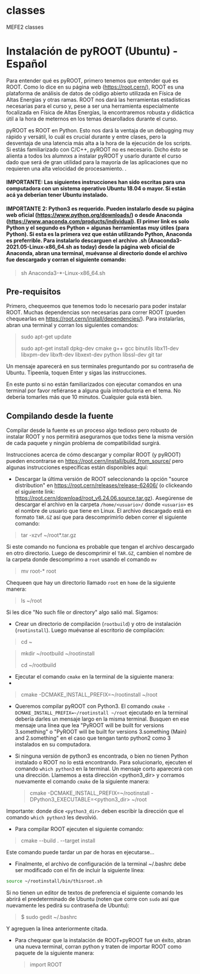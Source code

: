 # classes
MEFE2 classes

# Instalación de pyROOT (Ubuntu) - Español

Para entender qué es pyROOT, primero tenemos que entender qué es ROOT. Como lo dice en su página web (https://root.cern/), ROOT es una plataforma de análisis de datos de código abierto utilizada en Física de Altas Energías y otras ramas. ROOT nos dará las herramientas estadísticas necesarias para el curso y, pese a ser una herramienta especialmente focalizada en Física de Altas Energías, la encontraremos robusta y didáctica útil a la hora de meternos en los temas desarollados durante el curso.

pyROOT es ROOT en Python. Esto nos dará la ventaja de un debugging muy rápido y versátil, lo cuál es crucial durante y entre clases, pero la desventaja de una latencia más alta a la hora de la ejecución de los scripts. Si estás familiarizado con C/C++, pyROOT no es necesario. Dicho ésto se alienta a todos lxs alumnxs a instalar pyROOT y usarlo durante el curso dado que será de gran utilidad para la mayoría de las aplicaciones que no requieren una alta velocidad de procesamiento.
.
#### IMPORTANTE: Las siguientes instrucciones han sido escritas para una computadora con un sistema operativo Ubuntu 18.04 o mayor. Si están acá ya deberían tener Ubuntu instalado.

#### IMPORTANTE 2: Python3 es requerido. Pueden instalarlo desde su página web oficial (https://www.python.org/downloads/) o desde Anaconda (https://www.anaconda.com/products/individual). El primer link es solo Python y el segundo es  Python + algunas herramientas muy útiles (para Python). Si esta es la primera vez que están utilizando Python, Anaconda es preferrible. Para instalarlo descarguen el archivo .sh (Anaconda3-2021.05-Linux-x86_64.sh as today) desde la página web oficial de Anaconda, abran una terminal, muévanse al directorio donde el archivo fue descargado y corran el siguiente comando:

> sh Anaconda3-\*-Linux-x86_64.sh

## Pre-requisitos

Primero, chequeemos que tenemos todo lo necesario para poder instalar ROOT. Muchas dependencias son necesarias para correr ROOT (pueden chequearlas en https://root.cern/install/dependencies/). Para instalarlas, abran una terminal y corran los siguientes comandos:

> sudo apt-get update
> 
> sudo apt-get install dpkg-dev cmake g++ gcc binutils libx11-dev libxpm-dev libxft-dev libxext-dev python libssl-dev git tar

Un mensaje aparecerá en sus terminales preguntando por su contraseña de Ubuntu. Tipeenla, toquen Enter y sigas las instrucciones.

En este punto si no están familiarizados con ejecutar comandos en una terminal por favor refiéranse a alguna guía introductoria en el tema. No debería tomarles más que 10 minutos. Cualquier guía está bien.

## Compilando desde la fuente

Compilar desde la fuente es un proceso algo tedioso pero robusto de instalar ROOT y nos permitirá asegurarnos que todxs tiene la misma versión de cada paquete y ningún problema de compatibilidad surgirá.

Instrucciones acerca de cómo descargar y compilar ROOT (y pyROOT) pueden encontrarse en https://root.cern/install/build_from_source/ pero algunas instrucciones específicas están disponibles aquí:

- Descargar la última versión de ROOT seleccionando la opción "source distribution" en https://root.cern/releases/release-62406/ (o clickeando el siguiente link: https://root.cern/download/root_v6.24.06.source.tar.gz). Asegúrense de descargar el archivo en la carpeta `/home/<usuario>/` donde `<usuario>` es el nombre de usuario que tiene en Linux. El archivo descargado está en formato `TAR.GZ` así que para descomprimirlo deben correr el siguiente comando:

> tar -xzvf ~/root*.tar.gz 

Si este comando no funciona es probable que tengan el archivo descargado en otro directorio. Luego de descomprimir el `TAR.GZ`, cambien el nombre de la carpeta donde descomprimo a `root` usando el comando `mv`

> mv root-* root

Chequeen que hay un directorio llamado `root` en `home` de la siguiente manera:

> ls ~/root

Si les dice "No such file or directory" algo salió mal. Sigamos:

- Crear un directorio de compilación (`rootbuild`) y otro de instalación (`rootinstall`). Luego muévanse al escritorio de compilación:

> cd ~

> mkdir ~/rootbuild ~/rootinstall
> 
> cd ~/rootbuild

- Ejecutar el comando `cmake` en la terminal de la siguiente manera:
-  
> cmake -DCMAKE_INSTALL_PREFIX=~/rootinstall ~/root
  
- Queremos compilar pyROOT con Python3. El comando `cmake -DCMAKE_INSTALL_PREFIX=~/rootinstall ~/root` ejecutado en la terminal debería darles un mensaje largo en la misma terminal. Busquen en ese mensaje una línea que lea "PyROOT will be built for versions 3.something" o "PyROOT will be built for versions 3.something (Main) and 2.something" en el caso que tengan tanto python2 como 3 instalados en su computadora.
- Si ninguna versión de python3 es encontrada, o bien no tienen Python instalado o ROOT no lo está encontrando. Para solucionarlo, ejecuten el comando `which python3` en la terminal. Un mensaje corto aparecerá con una dirección. Llamemos a esta dirección &lt;python3_dir&gt; y corramos nuevamente el comando `cmake` de la siguiente manera:

  > cmake -DCMAKE_INSTALL_PREFIX=~/rootinstall -DPython3_EXECUTABLE=&lt;python3_dir&gt; ~/root
 
 Importante: donde dice `<python3_dir>` deben escribir la dirección que el comando `which python3` les devolvió.
 
- Para compilar ROOT ejecuten el siguiente comando:

> cmake --build . --target install

Este comando puede tardar un par de horas en ejecutarse...

- Finalmente, el archivo de configuración de la terminal ~/.bashrc debe ser modificado con el fin de incluir la siguiente línea: 

``` bash
source ~/rootinstall/bin/thisroot.sh
```
Si no tienen un editor de textos de preferencia el siguiente comando les abrirá el predeterminado de Ubuntu (noten que corre con `sudo` así que nuevamente les pedirá su contraseña de Ubuntu):

> $ sudo gedit ~/.bashrc

Y agreguen la línea anteriormente citada. 


- Para chequear que la instalación de ROOT+pyROOT fue un éxito, abran una nueva terminal, corran python y traten de importar ROOT como paquete de la siguiente manera:

  > import ROOT
